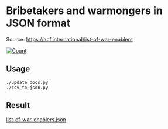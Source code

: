 # Bribetakers and warmongers in JSON format

Source: https://acf.international/list-of-war-enablers

[![Count](https://img.shields.io/badge/count-6763-red)](https://acf.international/list-of-war-enablers)

## Usage

```
./update_docs.py
./csv_to_json.py
```

## Result

[list-of-war-enablers.json](https://raw.githubusercontent.com/sirekanian/list-of-war-enablers/master/list-of-war-enablers.json)
